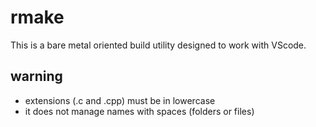 # rmake
This is a bare metal oriented build utility designed to work with VScode.

## warning
- extensions (.c and .cpp) must be in lowercase
- it does not manage names with spaces (folders or files)